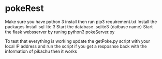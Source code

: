 # pokeRest

Make sure you have python 3 install then run pip3 requirement.txt 
Install the packages 
Install sql lite 3 
Start the database .sqlite3 {datbase name}
Start the flask websserver by runing python3 pokeServer.py 



To test that everything is working update the getPoke.py script with your local IP address and run the script
  if you get a resposnse back with the information of pikachu then it works 
